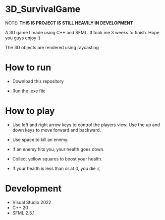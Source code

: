 # 3D_SurvivalGame
NOTE: **THIS IS PROJECT IS STILL HEAVILY IN DEVELOPMENT**

A 3D game I made using C++ and SFML. It took me 3 weeks to finish. Hope you guys enjoy :)

The 3D objects are rendered using raycasting


# How to run
- Download this repository

- Run the .exe file


# How to play
- Use left and right arrow keys to control the players view. Use the up and down keys to move forward and backward.

- Use space to kill an enemy.

- If an enemy hits you, your health goes down.

- Collect yellow squares to boost your health.

- If your health is less than or at 0, you die :(


# Development
- Visual Studio 2022
- C++ 20
- SFML 2.5.1
